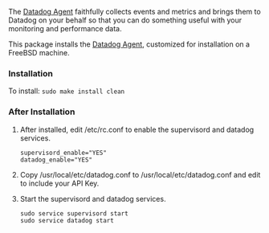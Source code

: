 The [Datadog Agent](https://github.com/DataDog/dd-agent) faithfully collects events and metrics and brings them to Datadog on your behalf so that you can do something useful with your monitoring and performance data.

This package installs the [Datadog Agent](https://github.com/DataDog/dd-agent), customized for installation on a FreeBSD machine.

### Installation

To install:
`sudo make install clean`

### After Installation
1. After installed, edit /etc/rc.conf to enable the supervisord and datadog services.
   
   ```
   supervisord_enable="YES"
   datadog_enable="YES"
   ```
2. Copy /usr/local/etc/datadog.conf to /usr/local/etc/datadog.conf and edit to include your API Key.
3. Start the supervisord and datadog services.
   
   ```
   sudo service supervisord start
   sudo service datadog start
   ```


